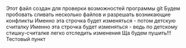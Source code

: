 Этот файл создан для проверки возможностей программы git
Будем пробовать сливать несколько файлов и разрешать возникающие конфликты
Именно эта строчка будет изменяться - потом детскую считалку
Именно эта строчка будет изменяться - ведь по детскому стишку-считалке легко отследить изменения
Ща будем пушить!!!
Тестовый пункт
